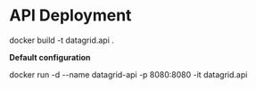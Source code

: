 # API Deployment
docker build -t datagrid.api .

**Default configuration**

docker run -d --name datagrid-api -p 8080:8080 -it datagrid.api

